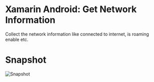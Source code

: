# Xamarin Android: Get Network Information
Collect the network information like connected to internet, is roaming enable etc.

# Snapshot

![Snapshot](https://github.com/manojkulkarni30/Network-Information-Xamarin-Android/blob/master/NetworkInfoApp/Snapshot/NetworkinfoSnapShot.png)



